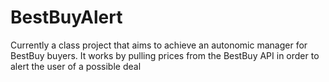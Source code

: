 # BestBuyAlert
Currently a class project that aims to achieve an autonomic manager for BestBuy buyers. It works by pulling prices from the BestBuy API in order to alert the user of a possible deal
